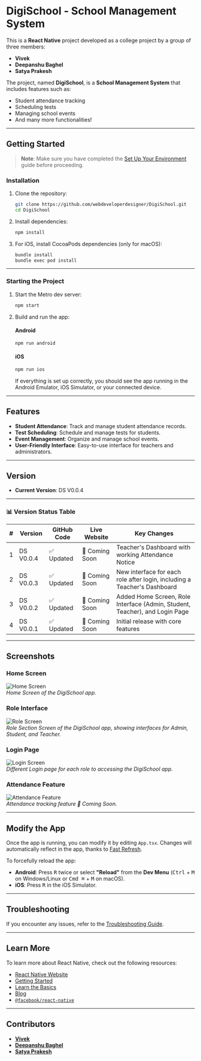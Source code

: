 # DigiSchool - School Management System

This is a **React Native** project developed as a college project by a group of three members:  
- **Vivek**  
- **Deepanshu Baghel**  
- **Satya Prakesh**

The project, named **DigiSchool**, is a **School Management System** that includes features such as:  
- Student attendance tracking  
- Scheduling tests  
- Managing school events  
- And many more functionalities!

---

## Getting Started

> **Note**: Make sure you have completed the [Set Up Your Environment](https://reactnative.dev/docs/set-up-your-environment) guide before proceeding.

### Installation

1. Clone the repository:
   ```sh
   git clone https://github.com/webdeveloperdesigner/DigiSchool.git
   cd DigiSchool
   ```

2. Install dependencies:
   ```sh
   npm install
   ```

3. For iOS, install CocoaPods dependencies (only for macOS):
   ```sh
   bundle install
   bundle exec pod install
   ```

---

### Starting the Project

1. Start the Metro dev server:
   ```sh
   npm start
   ```

2. Build and run the app:

   #### Android
   ```sh
   npm run android
   ```

   #### iOS
   ```sh
   npm run ios
   ```

   If everything is set up correctly, you should see the app running in the Android Emulator, iOS Simulator, or your connected device.

---

## Features

- **Student Attendance**: Track and manage student attendance records.  
- **Test Scheduling**: Schedule and manage tests for students.  
- **Event Management**: Organize and manage school events.  
- **User-Friendly Interface**: Easy-to-use interface for teachers and administrators.  

---

## Version

- **Current Version**: DS V0.0.4

---

### 📊 Version Status Table

| #   | Version       | GitHub Code       | Live Website       | Key Changes                                                                 |
|-----|---------------|-------------------|--------------------|------------------------------------------------------------------------------|
| 1   | DS V0.0.4     | ✅ Updated        | 🔄 Coming Soon     | Teacher's Dashboard with working Attendance Notice                          |
| 2   | DS V0.0.3     | ✅ Updated        | 🔄 Coming Soon     | New interface for each role after login, including a Teacher's Dashboard    |
| 3   | DS V0.0.2     | ✅ Updated        | 🔄 Coming Soon     | Added Home Screen, Role Interface (Admin, Student, Teacher), and Login Page |
| 4   | DS V0.0.1     | ✅ Updated        | 🔄 Coming Soon     | Initial release with core features                                          |

---

## Screenshots

### Home Screen
![Home Screen](./src/assets/Home%20Screen.jpg)  
*Home Screen of the DigiSchool app.*

### Role Interface
![Role Screen](./src/assets/Role.jpg)  
*Role Section Screen of the DigiSchool app, showing interfaces for Admin, Student, and Teacher.*

### Login Page
![Login Screen](./src/assets/Login%20Screen.jpg)  
*Different Login page for each role to accessing the DigiSchool app.*

### Attendance Feature
![Attendance Feature](path/to/attendance-feature.png)  
*Attendance tracking feature 🔄 Coming Soon.*

---

## Modify the App

Once the app is running, you can modify it by editing `App.tsx`. Changes will automatically reflect in the app, thanks to [Fast Refresh](https://reactnative.dev/docs/fast-refresh).

To forcefully reload the app:  
- **Android**: Press <kbd>R</kbd> twice or select **"Reload"** from the **Dev Menu** (<kbd>Ctrl</kbd> + <kbd>M</kbd> on Windows/Linux or <kbd>Cmd ⌘</kbd> + <kbd>M</kbd> on macOS).  
- **iOS**: Press <kbd>R</kbd> in the iOS Simulator.

---

## Troubleshooting

If you encounter any issues, refer to the [Troubleshooting Guide](https://reactnative.dev/docs/troubleshooting).

---

## Learn More

To learn more about React Native, check out the following resources:

- [React Native Website](https://reactnative.dev)  
- [Getting Started](https://reactnative.dev/docs/environment-setup)  
- [Learn the Basics](https://reactnative.dev/docs/getting-started)  
- [Blog](https://reactnative.dev/blog)  
- [`@facebook/react-native`](https://github.com/facebook/react-native)  

---

## Contributors

- **[Vivek](https://github.com/webdeveloperdesigner)**  
- **[Deepanshu Baghel](https://github.com/Deepanshu-Baghel)**  
- **[Satya Prakesh](https://github.com/satyaprakash148)**
